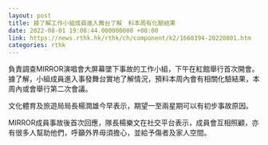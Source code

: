 ```yaml
---
layout: post
title: 據了解工作小組成員進入舞台了解　料本周有化驗結果
date: 2022-08-01 19:08:44.000000000 +08:00
link: https://news.rthk.hk/rthk/ch/component/k2/1660394-20220801.htm
categories: rthk
---
```


負責調查MIRROR演唱會大屏幕墜下事故的工作小組，下午在紅館舉行首次開會。據了解，小組成員進入事發舞台實地了解情況，預料本周內會有相關化驗結果，本周內或會舉行第二次會議。

文化體育及旅遊局局長楊潤雄今早表示，期望一至兩星期可以有初步事故原因。

MIRROR成員事故後首次回應，隊長楊樂文在社交平台表示，成員會互相照顧，亦有很多人幫助他們，呼籲外界毋須擔心，並給予傷者及家人空間。
